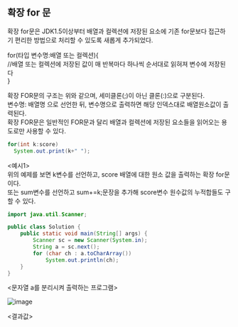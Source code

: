 ## 확장 for 문 
확장 for문은 JDK1.5이상부터 배열과 컬렉션에 저장된 요소에 기존 for문보다 접근하기 편리한 방법으로 처리할 수 있도록 새롭게 추가되었다.
 
for(타입 변수명:배열 또는 컬렉션){     	    
      //배열 또는 컬렉션에 저장된 값이 매 반복마다 하나씩 순서대로 읽혀져 변수에 저장된다    
}           
     
확장 FOR문의 구조는 위와 같으며, 세미클론(;)이 아닌 클론(:)으로 구분된다.    
변수명: 배열명 으로 선언한 뒤, 변수명으로 출력하면 해당 인덱스대로 배열원소값이 출력된다.    
확장 FOR문은 일반적인 FOR문과 달리 배열과 컬렉션에 저장된 요소들을 읽어오는 용도로만 사용할 수 있다.    

```java
for(int k:score) 
  System.out.print(k+" ");     
```
<예시1>    
위의 예제를 보면 k변수를 선언하고, score 배열에 대한 원소 값을 출력하는 확장 for문이다.    
또는 sum변수를 선언하고 sum+=k;문장을 추가해 score변수 원수값의 누적합들도 구할 수 있다.   

```java
import java.util.Scanner;

public class Solution {
    public static void main(String[] args) {
        Scanner sc = new Scanner(System.in);
        String a = sc.next();
        for (char ch : a.toCharArray())
            System.out.println(ch);
    }
}
```
<문자열 a를 분리시켜 출력하는 프로그램>          

![image](https://github.com/user-attachments/assets/c7c210a2-d098-4b74-9e40-baaa94fd4734)
   
<결과값>
